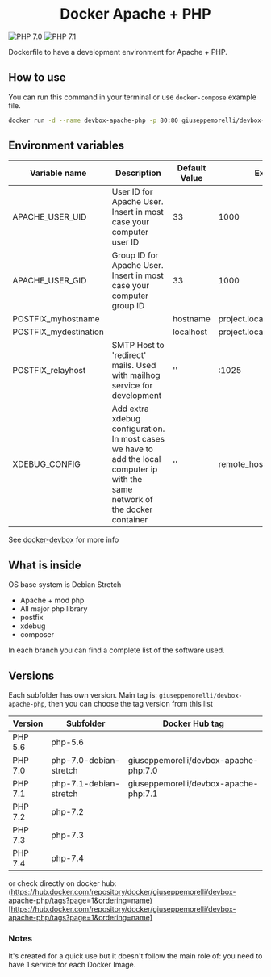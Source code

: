 <h1 align="center">Docker Apache + PHP</h1>

![PHP 7.0](https://github.com/giuseppemorelli/docker-devbox-apache-php/actions/workflows/php-7.0-debian-stretch.yml/badge.svg)
![PHP 7.1](https://github.com/giuseppemorelli/docker-devbox-apache-php/actions/workflows/php-7.1-debian-stretch.yml/badge.svg)


Dockerfile to have a development environment for Apache + PHP.

## How to use

You can run this command in your terminal or use `docker-compose` example file.

```bash
docker run -d --name devbox-apache-php -p 80:80 giuseppemorelli/devbox-apache-php:7.4 -v <your html project full path>:/var/www/html/
```

## Environment variables

| Variable name         | Description                                                  | Default Value | Example                  |
| --------------------- | ------------------------------------------------------------ | ------------- | ------------------------ |
| APACHE_USER_UID       | User ID for Apache User. Insert in most case your computer user ID | 33            | 1000                     |
| APACHE_USER_GID       | Group ID for Apache User. Insert in most case your computer group ID | 33            | 1000                     |
| POSTFIX_myhostname    |                                                              | hostname      | project.local            |
| POSTFIX_mydestination |                                                              | localhost     | project.local            |
| POSTFIX_relayhost     | SMTP Host to 'redirect' mails. Used with mailhog service for development | ''            | <mailhog-ip>:1025        |
| XDEBUG_CONFIG         | Add extra xdebug configuration.<br />In most cases we have to add the local computer ip with the same network of the docker container | ''            | remote_host=172.16.244.1 |

See [docker-devbox](https://github.com/giuseppemorelli/docker-devbox) for more info

## What is inside

OS base system is Debian Stretch

- Apache + mod php
- All major php library
- postfix
- xdebug
- composer

In each branch you can find a complete list of the software used.



## Versions

Each subfolder has own version. Main tag is: `giuseppemorelli/devbox-apache-php`, then you can choose the tag version from this list

| Version | Subfolder              | Docker Hub tag                        |
| ------- |------------------------|---------------------------------------|
| PHP 5.6 | php-5.6                |                                       |
| PHP 7.0 | php-7.0-debian-stretch | giuseppemorelli/devbox-apache-php:7.0 |
| PHP 7.1 | php-7.1-debian-stretch | giuseppemorelli/devbox-apache-php:7.1 |
| PHP 7.2 | php-7.2                |                                       |
| PHP 7.3 | php-7.3                |                                       |
| PHP 7.4 | php-7.4                |                                       |

or check directly on docker hub: (https://hub.docker.com/repository/docker/giuseppemorelli/devbox-apache-php/tags?page=1&ordering=name)[https://hub.docker.com/repository/docker/giuseppemorelli/devbox-apache-php/tags?page=1&ordering=name]

### Notes

It's created for a quick use but it doesn't follow the main role of: you need to have 1 service for each Docker Image. 
